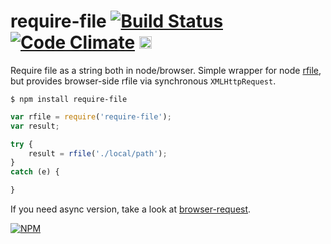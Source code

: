 # require-file [![Build Status](https://travis-ci.org/dfcreative/require-file.svg?branch=master)](https://travis-ci.org/dfcreative/require-file) [![Code Climate](https://codeclimate.com/github/dfcreative/require-file/badges/gpa.svg)](https://codeclimate.com/github/dfcreative/require-file) <a href="UNLICENSE"><img src="http://upload.wikimedia.org/wikipedia/commons/6/62/PD-icon.svg" width="20"/></a>


Require file as a string both in node/browser. Simple wrapper for node [rfile](https://www.npmjs.com/package/rfile), but provides browser-side rfile via synchronous `XMLHttpRequest`.


`$ npm install require-file`

```js
var rfile = require('require-file');
var result;

try {
	result = rfile('./local/path');
}
catch (e) {

}
```

If you need async version, take a look at [browser-request](https://github.com/iriscouch/browser-request).


[![NPM](https://nodei.co/npm/require-file.png?downloads=true&downloadRank=true&stars=true)](https://nodei.co/npm/require-file/)